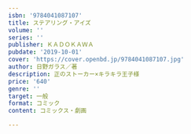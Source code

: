 ```yaml
---
isbn: '9784041087107'
title: ステアリング・アイズ
volume: ''
series: ''
publisher: ＫＡＤＯＫＡＷＡ
pubdate: '2019-10-01'
cover: 'https://cover.openbd.jp/9784041087107.jpg'
author: 日野ガラス／著
description: 正のストーカー×キラキラ王子様
price: '640'
genre: ''
target: 一般
format: コミック
content: コミックス・劇画

---
```


